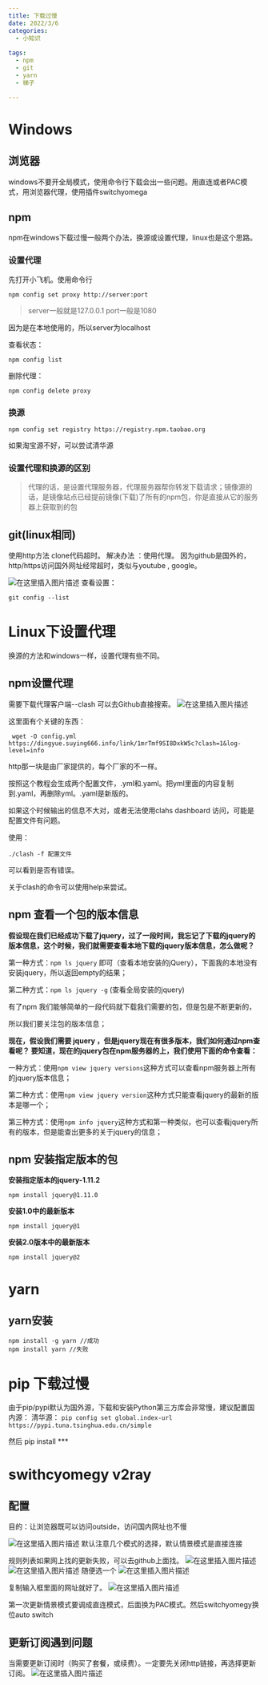 ```yaml
---
title: 下载过慢
date: 2022/3/6
categories:
  - 小知识
  
tags:
  - npm
  - git
  - yarn
  - 梯子

---
```




#  Windows
##  浏览器 
windows不要开全局模式，使用命令行下载会出一些问题。用直连或者PAC模式，用浏览器代理，使用插件switchyomega



##  npm 
npm在windows下载过慢一般两个办法，换源或设置代理，linux也是这个思路。
###  设置代理
先打开小飞机。使用命令行

```
npm config set proxy http://server:port
```

> server一般就是127.0.0.1 
> port一般是1080

因为是在本地使用的，所以server为localhost

查看状态：

```
npm config list
```

删除代理：

```
npm config delete proxy
```
###  换源

```
npm config set registry https://registry.npm.taobao.org
```
如果淘宝源不好，可以尝试清华源

###  设置代理和换源的区别

> 代理的话，是设置代理服务器，代理服务器帮你转发下载请求；镜像源的话，是镜像站点已经提前镜像(下载)了所有的npm包，你是直接从它的服务器上获取到的包

##  git(linux相同)
使用http方法 clone代码超时。
解决办法 ：使用代理。
因为github是国外的，http/https访问国外网址经常超时，类似与youtube , google。
 
![在这里插入图片描述](https://img-blog.csdnimg.cn/2ad73dd4498640689397880ce6fdb9e2.png#pic_center)
查看设置：

```
git config --list
```

#  Linux下设置代理
换源的方法和windows一样，设置代理有些不同。
##  npm设置代理
需要下载代理客户端--clash
可以去Github直接搜索。
![在这里插入图片描述](https://img-blog.csdnimg.cn/8986f5c2d1ec4c1eb9143f50a80b613e.png?x-oss-process=image/watermark,type_ZHJvaWRzYW5zZmFsbGJhY2s,shadow_50,text_Q1NETiBA6IiU54uXMeWPtw==,size_20,color_FFFFFF,t_70,g_se,x_16)

这里面有个关键的东西：

```
 wget -O config.yml https://dingyue.suying666.info/link/1mrTmf9SI8DxkW5c?clash=1&log-level=info
```

http那一块是由厂家提供的，每个厂家的不一样。

按照这个教程会生成两个配置文件，.yml和.yaml。把yml里面的内容复制到.yaml，再删除yml。.yaml是新版的。

如果这个时候输出的信息不大对，或者无法使用clahs dashboard 访问，可能是配置文件有问题。

使用：

```
./clash -f 配置文件
```

可以看到是否有错误。

关于clash的命令可以使用help来尝试。

##  npm 查看一个包的版本信息
**假设现在我们已经成功下载了jquery，过了一段时间，我忘记了下载的jquery的版本信息，这个时候，我们就需要查看本地下载的jquery版本信息，怎么做呢？**

第一种方式：`npm ls jquery` 即可（查看本地安装的jQuery），下面我的本地没有安装jquery，所以返回empty的结果；

第二种方式：`npm ls jquery -g` (查看全局安装的jquery)

有了npm 我们能够简单的一段代码就下载我们需要的包，但是包是不断更新的，

所以我们要关注包的版本信息；

**现在，假设我们需要 jquery ，但是jquery现在有很多版本，我们如何通过npm查看呢？
要知道，现在的jquery包在npm服务器的上，我们使用下面的命令查看：**

一种方式：使用`npm view jquery versions`这种方式可以查看npm服务器上所有的jquery版本信息；

第二种方式：使用`npm view jquery version`这种方式只能查看jquery的最新的版本是哪一个；

第三种方式：使用`npm info jquery`这种方式和第一种类似，也可以查看jquery所有的版本，但是能查出更多的关于jquery的信息；


##  npm 安装指定版本的包
**安装指定版本的jquery-1.11.2**

```
npm install jquery@1.11.0
```

**安装1.0中的最新版本**

```
npm install jquery@1
```

**安装2.0版本中的最新版本**

```
npm install jquery@2
```



#  yarn
##  yarn安装
```
npm install -g yarn //成功
npm install yarn //失败
```
#  pip 下载过慢
由于pip/pypi默认为国外源，下载和安装Python第三方库会非常慢，建议配置国内源：
清华源：
`pip config set global.index-url https://pypi.tuna.tsinghua.edu.cn/simple`

然后 pip install ***


#  swithcyomegy  v2ray
## 配置
目的：让浏览器既可以访问outside，访问国内网址也不慢

![在这里插入图片描述](https://img-blog.csdnimg.cn/cabf32f8757d45c58bc49ac69d58aa74.png?x-oss-process=image/watermark,type_d3F5LXplbmhlaQ,shadow_50,text_Q1NETiBA6IiU54uXMeWPtw==,size_20,color_FFFFFF,t_70,g_se,x_16)
默认注意几个模式的选择，默认情景模式是直接连接

规则列表如果网上找的更新失败，可以去github上面找。
![在这里插入图片描述](https://img-blog.csdnimg.cn/57d74b4807c14dba9e65f3dd18f989f5.png)
![在这里插入图片描述](https://img-blog.csdnimg.cn/94f842edafb9435e844181e2245b3d74.png?x-oss-process=image/watermark,type_d3F5LXplbmhlaQ,shadow_50,text_Q1NETiBA6IiU54uXMeWPtw==,size_20,color_FFFFFF,t_70,g_se,x_16)
随便选一个
![在这里插入图片描述](https://img-blog.csdnimg.cn/5f590171d65c488db4c6deebc57acd0b.png?x-oss-process=image/watermark,type_d3F5LXplbmhlaQ,shadow_50,text_Q1NETiBA6IiU54uXMeWPtw==,size_20,color_FFFFFF,t_70,g_se,x_16)

复制输入框里面的网址就好了。
![在这里插入图片描述](https://img-blog.csdnimg.cn/62667fc0fd2d4a25b932d201dcb1f7db.png?x-oss-process=image/watermark,type_d3F5LXplbmhlaQ,shadow_50,text_Q1NETiBA6IiU54uXMeWPtw==,size_20,color_FFFFFF,t_70,g_se,x_16)

第一次更新情景模式要调成直连模式，后面换为PAC模式。然后switchyomegy换位auto switch

## 更新订阅遇到问题
当需要更新订阅时（购买了套餐，或续费）。一定要先关闭http链接，再选择更新订阅。
![在这里插入图片描述](https://img-blog.csdnimg.cn/6cf1b31547d54325bea8cf40ee0129a2.png?x-oss-process=image/watermark,type_d3F5LXplbmhlaQ,shadow_50,text_Q1NETiBA6IiU54uXMeWPtw==,size_20,color_FFFFFF,t_70,g_se,x_16)
